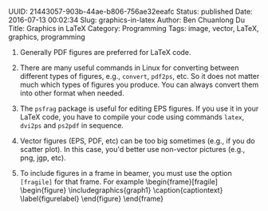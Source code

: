 UUID: 21443057-903b-44ae-b806-756ae32eeafc
Status: published
Date: 2016-07-13 00:02:34
Slug: graphics-in-latex
Author: Ben Chuanlong Du
Title: Graphics in LaTeX
Category: Programming
Tags: image, vector, LaTeX, graphics, programming


1. Generally PDF figures are preferred for LaTeX code.

2. There are many useful commands in Linux for converting between different types of figures, e.g., `convert`, `pdf2ps`, etc. So it does not matter much which types of figures you produce. You can always convert them into other format when needed.

3. The `psfrag` package is useful for editing EPS figures.
If you use it in your LaTeX code, you have to compile your code using commands `latex`, `dvi2ps` and `ps2pdf` in sequence.

4. Vector figures (EPS, PDF, etc) can be too big sometimes (e.g., if you do scatter plot). In this case, you'd better use non-vector pictures (e.g., png, jgp, etc).

5. To include figures in a frame in beamer, you must use the option `[fragile]` for that frame. For example
\begin{frame}[fragile]
\begin{figure}
\includegraphics{graph1}
\caption{captiontext}
\label{figurelabel}
\end{figure}
\end{frame} 

